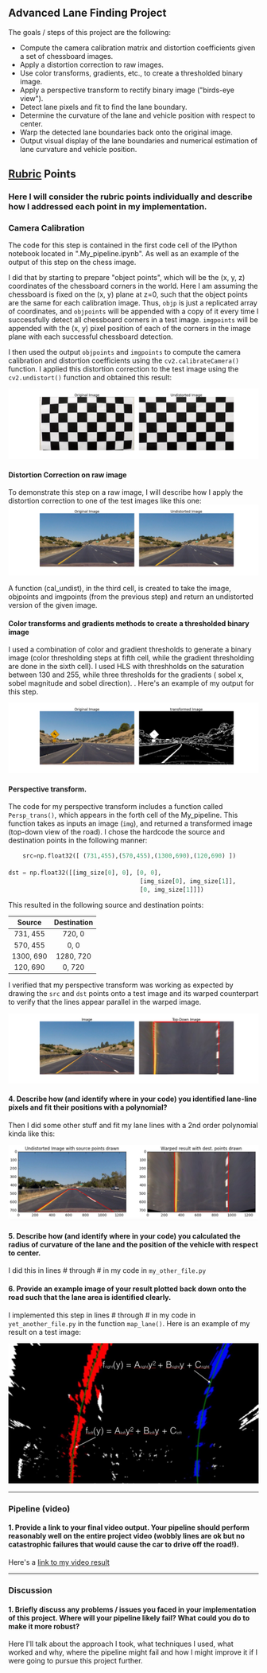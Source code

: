 ## Advanced Lane Finding Project

The goals / steps of this project are the following:

* Compute the camera calibration matrix and distortion coefficients given a set of chessboard images.
* Apply a distortion correction to raw images.
* Use color transforms, gradients, etc., to create a thresholded binary image.
* Apply a perspective transform to rectify binary image ("birds-eye view").
* Detect lane pixels and fit to find the lane boundary.
* Determine the curvature of the lane and vehicle position with respect to center.
* Warp the detected lane boundaries back onto the original image.
* Output visual display of the lane boundaries and numerical estimation of lane curvature and vehicle position.

[//]: # (Image References)

[image1]: ./output_images/Distortion_Correction.png "Undistorted"
[image2]: ./output_images/Undistorted_Raw_Image.png "Undistorted"
[image3]: ./output_images/Combined_Transform.png "Road Transformed"
[image4]: ./output_images/Perspective_Transform_Ex.png "Perspective Example"
[image5]: ./examples/warped_straight_lines.jpg "Warp Example"
[image6]: ./examples/color_fit_lines.jpg "Fit Visual"
[image7]: ./examples/example_output.jpg "Output"
[video1]: ./project_video.mp4 "Video"

## [Rubric](https://review.udacity.com/#!/rubrics/571/view) Points

### Here I will consider the rubric points individually and describe how I addressed each point in my implementation.  

### Camera Calibration

The code for this step is contained in the first code cell of the IPython notebook located in ".My_pipeline.ipynb". As well as an example of the output of this step on the chess image.  

I did that by starting to prepare "object points", which will be the (x, y, z) coordinates of the chessboard corners in the world. Here I am assuming the chessboard is fixed on the (x, y) plane at z=0, such that the object points are the same for each calibration image.  Thus, `objp` is just a replicated array of coordinates, and `objpoints` will be appended with a copy of it every time I successfully detect all chessboard corners in a test image.  `imgpoints` will be appended with the (x, y) pixel position of each of the corners in the image plane with each successful chessboard detection.  

I then used the output `objpoints` and `imgpoints` to compute the camera calibration and distortion coefficients using the `cv2.calibrateCamera()` function.  I applied this distortion correction to the test image using the `cv2.undistort()` function and obtained this result: 

![alt text][image1]


#### Distortion Correction on raw image

To demonstrate this step on a raw image, I will describe how I apply the distortion correction to one of the test images like this one:
![alt text][image2]

A function (cal_undist), in the third cell,  is created to take the image, objpoints and imgpoints (from the previous step) and return an undistorted version of the given image. 

#### Color transforms and gradients methods to create a thresholded binary image

I used a combination of color and gradient thresholds to generate a binary image (color thresholding steps at fifth cell, while the gradient thresholding are done in the sixth cell). I used HLS with threshholds on the saturation between 130 and 255, while three thresholds for the gradients ( sobel x, sobel magnitude and sobel direction). .  Here's an example of my output for this step.

![alt text][image3]

#### Perspective transform.

The code for my perspective transform includes a function called `Persp_trans()`, which appears in the forth cell of the My_pipeline.  This function takes as inputs an image (`img`), and returned a transformed image (top-down view of the road).  I chose the hardcode the source and destination points in the following manner:

```python
    src=np.float32([ (731,455),(570,455),(1300,690),(120,690) ])

dst = np.float32([[img_size[0], 0], [0, 0], 
                                     [img_size[0], img_size[1]], 
                                     [0, img_size[1]]])
```

This resulted in the following source and destination points:

| Source        | Destination   | 
|:-------------:|:-------------:| 
| 731, 455      | 720, 0        | 
| 570, 455      | 0, 0          |
| 1300, 690     | 1280, 720     |
| 120, 690      | 0, 720        |

I verified that my perspective transform was working as expected by drawing the `src` and `dst` points onto a test image and its warped counterpart to verify that the lines appear parallel in the warped image.

![alt text][image4]

#### 4. Describe how (and identify where in your code) you identified lane-line pixels and fit their positions with a polynomial?

Then I did some other stuff and fit my lane lines with a 2nd order polynomial kinda like this:

![alt text][image5]

#### 5. Describe how (and identify where in your code) you calculated the radius of curvature of the lane and the position of the vehicle with respect to center.

I did this in lines # through # in my code in `my_other_file.py`

#### 6. Provide an example image of your result plotted back down onto the road such that the lane area is identified clearly.

I implemented this step in lines # through # in my code in `yet_another_file.py` in the function `map_lane()`.  Here is an example of my result on a test image:

![alt text][image6]

---

### Pipeline (video)

#### 1. Provide a link to your final video output.  Your pipeline should perform reasonably well on the entire project video (wobbly lines are ok but no catastrophic failures that would cause the car to drive off the road!).

Here's a [link to my video result](./project_video.mp4)

---

### Discussion

#### 1. Briefly discuss any problems / issues you faced in your implementation of this project.  Where will your pipeline likely fail?  What could you do to make it more robust?

Here I'll talk about the approach I took, what techniques I used, what worked and why, where the pipeline might fail and how I might improve it if I were going to pursue this project further.  
